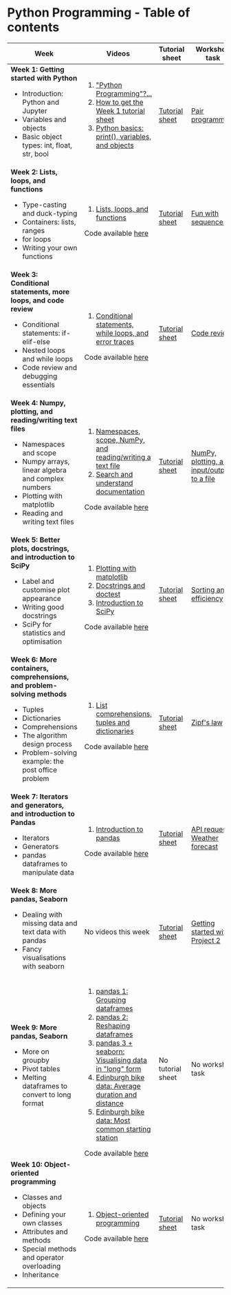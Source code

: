 # Python Programming - Table of contents

| Week | Videos | Tutorial sheet | Workshop task |
|--|--|--|--|
| **Week 1: Getting started with Python** <ul><li>Introduction: Python and Jupyter</li> <li>Variables and objects</li> <li>Basic object types: int, float, str, bool</li></ul>|<ol><li>["Python Programming"?...](https://media.ed.ac.uk/media/1_9c3vbwdq)</li><li>[How to get the Week 1 tutorial sheet](https://media.ed.ac.uk/media/1_93ztcqsk)</li><li>[Python basics: print(), variables, and objects](https://media.ed.ac.uk/media/1_ukwic4aj)</li></ol>| [Tutorial sheet](https://github.com/pypr-2122/pp-w01-tutorial) | [Pair programming](https://github.com/pypr-2122/pp-w01-workshop) |
| **Week 2: Lists, loops, and functions** <ul><li>Type-casting and duck-typing</li> <li>Containers: lists, ranges</li> <li>for loops</li> <li>Writing your own functions</li></ul> |<ol><li>[Lists, loops, and functions](https://media.ed.ac.uk/media/1_roxwub6v)</li></ol>Code available [here](https://github.com/pypr-2122/pp-w02-lecture)| [Tutorial sheet](https://github.com/pypr-2122/pp-w02-tutorial) | [Fun with sequences](https://github.com/pypr-2122/pp-w02-workshop) |
| **Week 3: Conditional statements, more loops, and code review** <ul><li>Conditional statements: if-elif-else</li> <li>Nested loops and while loops</li> <li>Code review and debugging essentials</li></ul> |<ol><li>[Conditional statements, while loops, and error traces](https://media.ed.ac.uk/media/1_axri084h)</li></ol>Code available [here](https://github.com/pypr-2122/pp-w03-lecture)| [Tutorial sheet](https://github.com/pypr-2122/pp-w03-tutorial) | [Code review](https://github.com/pypr-2122/pp-w03-workshop) |
| **Week 4: Numpy, plotting, and reading/writing text files** <ul><li>Namespaces and scope</li> <li>Numpy arrays, linear algebra and complex numbers</li> <li>Plotting with matplotlib</li> <li>Reading and writing text files</li></ul> |<ol><li>[Namespaces, scope, NumPy, and reading/writing a text file](https://media.ed.ac.uk/media/1_gm2nj9uo)</li><li>[Search and understand documentation](https://media.ed.ac.uk/media/1_8778cbc6)</li></ol>Code available [here](https://github.com/pypr-2122/pp-w04-lecture)| [Tutorial sheet](https://github.com/pypr-2122/pp-w04-tutorial) | [NumPy, plotting, and input/output to a file](https://github.com/pypr-2122/pp-w04-workshop) |
| **Week 5: Better plots, docstrings, and introduction to SciPy** <ul><li>Label and customise plot appearance</li> <li>Writing good docstrings</li> <li>SciPy for statistics and optimisation</li></ul> |<ol><li>[Plotting with matplotlib](https://media.ed.ac.uk/media/1_893xwezc)</li><li>[Docstrings and doctest](https://media.ed.ac.uk/media/1_99fs7ze0)</li><li>[Introduction to SciPy](https://media.ed.ac.uk/media/1_g9yotnx4)</li></ol>Code available [here](https://github.com/pypr-2122/pp-w05-lecture)| [Tutorial sheet](https://github.com/pypr-2122/pp-w05-tutorial) | [Sorting and efficiency](https://github.com/pypr-2122/pp-w05-workshop) |
| **Week 6: More containers, comprehensions, and problem-solving methods** <ul><li>Tuples</li> <li>Dictionaries</li> <li>Comprehensions</li> <li>The algorithm design process</li> <li>Problem-solving example: the post office problem</li></ul> |<ol><li>[List comprehensions, tuples and dictionaries](https://media.ed.ac.uk/media/0_maviiyaj)</li></ol>Code available [here](https://github.com/pypr-2122/pp-w06-lecture)| [Tutorial sheet](https://github.com/pypr-2122/pp-w06-tutorial) | [Zipf's law](https://github.com/pypr-2122/pp-w06-workshop) |
| **Week 7: Iterators and generators, and introduction to Pandas** <ul><li>Iterators</li> <li>Generators</li> <li>pandas dataframes to manipulate data</li></ul> |<ol><li>[Introduction to pandas](https://media.ed.ac.uk/media/1_wz193216)</li></ol>Code available [here](https://github.com/pypr-2122/pp-w07-lecture)| [Tutorial sheet](https://github.com/pypr-2122/pp-w07-tutorial) | [API requests: Weather forecast](https://github.com/pypr-2122/pp-w07-workshop) |
| **Week 8: More pandas, Seaborn** <ul><li>Dealing with missing data and text data with pandas</li> <li>Fancy visualisations with seaborn</li></ul> | No videos this week | [Tutorial sheet](https://github.com/pypr-2122/pp-w08-tutorial) | [Getting started with Project 2](https://github.com/pypr-2122/pp-w08-workshop) |
| **Week 9: More pandas, Seaborn** <ul><li>More on groupby</li> <li>Pivot tables</li> <li>Melting dataframes to convert to long format</li> |<ol><li>[pandas 1: Grouping dataframes](https://media.ed.ac.uk/media/1_iikp4bvd)</li> <li>[pandas 2: Reshaping dataframes](https://media.ed.ac.uk/media/1_z7rg2v86)</li> <li>[pandas 3 + seaborn: Visualising data in "long" form](https://media.ed.ac.uk/media/1_ymmhhu3l)</li> <li>[Edinburgh bike data: Average duration and distance](https://media.ed.ac.uk/media/1_tdhzpvph)</li> <li>[Edinburgh bike data: Most common starting station](https://media.ed.ac.uk/media/1_69mmduop)</li></ol>Code available [here](https://github.com/pypr-2122/pp-w09-lecture)| No tutorial sheet | No workshop task |
| **Week 10: Object-oriented programming** <ul><li>Classes and objects</li> <li>Defining your own classes</li> <li>Attributes and methods</li> <li>Special methods and operator overloading</li> <li>Inheritance</li></ul>|<ol><li>[Object-oriented programming](https://media.ed.ac.uk/media/1_k3vvnosm)</li></ol>Code available [here](https://github.com/pypr-2122/pp-w10-lecture)| [Tutorial sheet](https://github.com/pypr-2122/pp-w10-tutorial) | No workshop task |
